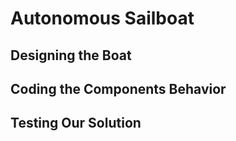 # Autonomous Sailboat

## Designing the Boat

## Coding the Components Behavior

## Testing Our Solution
